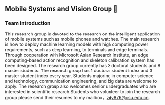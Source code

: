 ## Mobile Systems and Vision Group 👋

### Team introduction

This research group is devoted to the research on the intelligent application of mobile systems such as mobile phones and watches. The main research is how to deploy machine learning models with high computing power requirements, such as deep learning, to terminals and edge terminals. Through cooperation with Microsoft Asian Research Institute, an edge computing-based action recognition and skeleton calibration system has been designed. The research group currently has 3 doctoral students and 8 master students. The research group has 1 doctoral student index and 3 master student index every year. Students majoring in computer science and technology, communication engineering, and big data are welcome to apply. The research group also welcomes senior undergraduates who are interested in scientific research.Students who volunteer to join the research group please send their resumes to my mailbox，zdy876@csu.edu.cn.



<!--

**Here are some ideas to get you started:**

🙋‍♀️ A short introduction - what is your organization all about?
🌈 Contribution guidelines - how can the community get involved?
👩‍💻 Useful resources - where can the community find your docs? Is there anything else the community should know?
🍿 Fun facts - what does your team eat for breakfast?
🧙 Remember, you can do mighty things with the power of [Markdown](https://docs.github.com/github/writing-on-github/getting-started-with-writing-and-formatting-on-github/basic-writing-and-formatting-syntax)
-->
